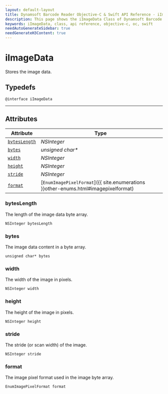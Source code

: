 ```yaml
---
layout: default-layout
title: Dynamsoft Barcode Reader Objective-C & Swift API Reference - iImageData Class
description: This page shows the iImageData Class of Dynamsoft Barcode Reader for iOS SDK.
keywords: iImageData, class, api reference, objective-c, oc, swift
needAutoGenerateSidebar: true
needGenerateH3Content: true
---
```



# iImageData

Stores the image data.  

## Typedefs

```objc
@interface iImageData
```

---

## Attributes

| Attribute | Type |
|---------- | ---- |
| [`bytesLength`](#byteslength) | *NSInteger* |
| [`bytes`](#bytes) | *unsigned char\** |
| [`width`](#width) | *NSInteger* |
| [`height`](#height) | *NSInteger* |
| [`stride`](#stride) | *NSInteger* |
| [`format`](#format) | [`EnumImagePixelFormat`]({{ site.enumerations }}other-enums.html#imagepixelformat) |

### bytesLength

The length of the image data byte array.

```objc
NSInteger bytesLength
```

### bytes

The image data content in a byte array.

```objc
unsigned char* bytes
```

### width

The width of the image in pixels.  

```objc
NSInteger width
```

### height

The height of the image in pixels.  

```objc
NSInteger height
```

### stride

The stride (or scan width) of the image.

```objc
NSInteger stride
```

### format

The image pixel format used in the image byte array.

```objc
EnumImagePixelFormat format
```
